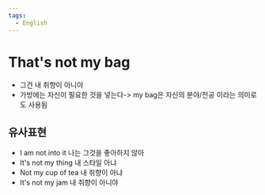 ```yaml
---
tags:
  - English
---
```

# That's not my bag

- 그건 내 취향이 아니야
- 가방에는 자신이 필요한 것을 넣는다->  my bag은 자신의 분야/전공 이라는 의미로도 사용됨

## 유사표현

- I am not into it
	나는 그것을 좋아하지 않아
- It's not my thing
	내 스타일 아냐
-  Not my cup of tea
	내 취향이 아냐
-  It's not my jam
	내 취향이 아니야